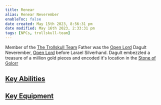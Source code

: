 ```yaml
---
title: Renear
alias: Renear Neverember
enableToc: false
date created: May 15th 2023, 8:56:31 pm
date modified: May 16th 2023, 2:33:31 pm
tags: [NPCs, trollskull-team]
---
```

Member of the [The Trollskull Team](Factions/The%20Trollskull%20Team.md)
Father was the [Open Lord](Factions/Closed%20Lords%20of%20Waterdeep.md) Dagult Neverember, [Open Lord](Factions/Closed%20Lords%20of%20Waterdeep.md) before Larael Silverhand. Dagult embezzled a treasure of a million gold pieces and encoded it's location in the [Stone of Golorr](content/Items%20of%20Note/Stone%20of%20Golorr.md)

## [Key Abilities](Factions/The%20Trollskull%20Team.md#Key%20Abilities)

## [Key Equipment](Factions/The%20Trollskull%20Team.md#Key%20Equipment)
